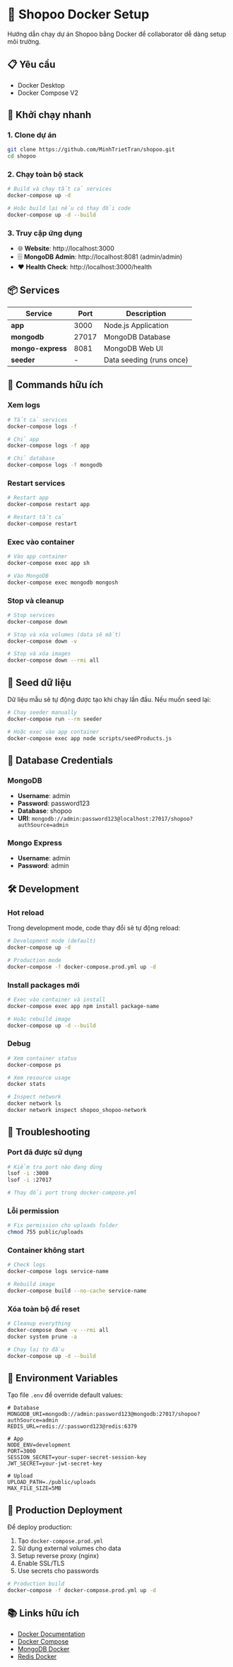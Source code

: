 # 🐳 Shopoo Docker Setup

Hướng dẫn chạy dự án Shopoo bằng Docker để collaborator dễ dàng setup môi trường.

## 📋 Yêu cầu

- Docker Desktop
- Docker Compose V2

## 🚀 Khởi chạy nhanh

### 1. Clone dự án
```bash
git clone https://github.com/MinhTrietTran/shopoo.git
cd shopoo
```

### 2. Chạy toàn bộ stack
```bash
# Build và chạy tất cả services
docker-compose up -d

# Hoặc build lại nếu có thay đổi code
docker-compose up -d --build
```

### 3. Truy cập ứng dụng
- 🌐 **Website**: http://localhost:3000
- 🗄️ **MongoDB Admin**: http://localhost:8081 (admin/admin)
- ❤️ **Health Check**: http://localhost:3000/health

## 📦 Services

| Service | Port | Description |
|---------|------|-------------|
| **app** | 3000 | Node.js Application |
| **mongodb** | 27017 | MongoDB Database |
| **mongo-express** | 8081 | MongoDB Web UI |
| **seeder** | - | Data seeding (runs once) |

## 🔧 Commands hữu ích

### Xem logs
```bash
# Tất cả services
docker-compose logs -f

# Chỉ app
docker-compose logs -f app

# Chỉ database
docker-compose logs -f mongodb
```

### Restart services
```bash
# Restart app
docker-compose restart app

# Restart tất cả
docker-compose restart
```

### Exec vào container
```bash
# Vào app container
docker-compose exec app sh

# Vào MongoDB
docker-compose exec mongodb mongosh
```

### Stop và cleanup
```bash
# Stop services
docker-compose down

# Stop và xóa volumes (data sẽ mất)
docker-compose down -v

# Stop và xóa images
docker-compose down --rmi all
```

## 🌱 Seed dữ liệu

Dữ liệu mẫu sẽ tự động được tạo khi chạy lần đầu. Nếu muốn seed lại:

```bash
# Chạy seeder manually
docker-compose run --rm seeder

# Hoặc exec vào app container
docker-compose exec app node scripts/seedProducts.js
```

## 🔑 Database Credentials

### MongoDB
- **Username**: admin
- **Password**: password123
- **Database**: shopoo
- **URI**: `mongodb://admin:password123@localhost:27017/shopoo?authSource=admin`

### Mongo Express
- **Username**: admin
- **Password**: admin

## 🛠️ Development

### Hot reload
Trong development mode, code thay đổi sẽ tự động reload:

```bash
# Development mode (default)
docker-compose up -d

# Production mode
docker-compose -f docker-compose.prod.yml up -d
```

### Install packages mới
```bash
# Exec vào container và install
docker-compose exec app npm install package-name

# Hoặc rebuild image
docker-compose up -d --build
```

### Debug
```bash
# Xem container status
docker-compose ps

# Xem resource usage
docker stats

# Inspect network
docker network ls
docker network inspect shopoo_shopoo-network
```

## 🚨 Troubleshooting

### Port đã được sử dụng
```bash
# Kiểm tra port nào đang dùng
lsof -i :3000
lsof -i :27017

# Thay đổi port trong docker-compose.yml
```

### Lỗi permission
```bash
# Fix permission cho uploads folder
chmod 755 public/uploads
```

### Container không start
```bash
# Check logs
docker-compose logs service-name

# Rebuild image
docker-compose build --no-cache service-name
```

### Xóa toàn bộ để reset
```bash
# Cleanup everything
docker-compose down -v --rmi all
docker system prune -a

# Chạy lại từ đầu
docker-compose up -d --build
```

## 📝 Environment Variables

Tạo file `.env` để override default values:

```env
# Database
MONGODB_URI=mongodb://admin:password123@mongodb:27017/shopoo?authSource=admin
REDIS_URL=redis://:password123@redis:6379

# App
NODE_ENV=development
PORT=3000
SESSION_SECRET=your-super-secret-session-key
JWT_SECRET=your-jwt-secret-key

# Upload
UPLOAD_PATH=./public/uploads
MAX_FILE_SIZE=5MB
```

## 🎯 Production Deployment

Để deploy production:

1. Tạo `docker-compose.prod.yml`
2. Sử dụng external volumes cho data
3. Setup reverse proxy (nginx)
4. Enable SSL/TLS
5. Use secrets cho passwords

```bash
# Production build
docker-compose -f docker-compose.prod.yml up -d
```

## 📚 Links hữu ích

- [Docker Documentation](https://docs.docker.com/)
- [Docker Compose](https://docs.docker.com/compose/)
- [MongoDB Docker](https://hub.docker.com/_/mongo)
- [Redis Docker](https://hub.docker.com/_/redis)
